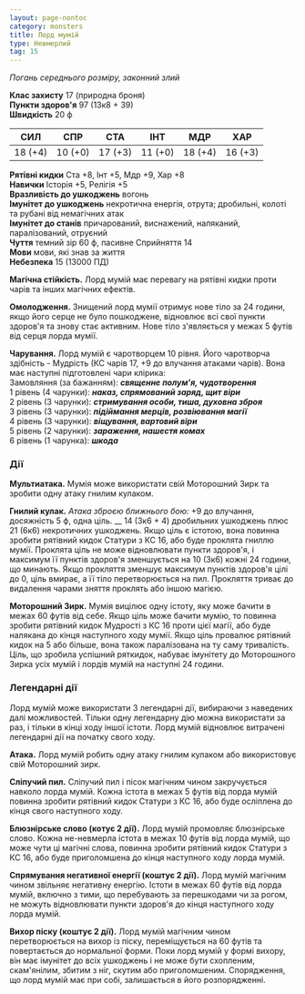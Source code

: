 ```yaml
---
layout: page-nontoc
category: monsters
title: Лорд мумій
type: Невмерлий
tag: 15
---
```


_Погань середнього розміру, законний злий_

**Клас захисту** 17 (природна броня)    
**Пункти здоров'я** 97 (13к8 + 39)    
**Швидкість** 20 ф

| СИЛ     | СПР     | СТА     | ІНТ     | МДР     | ХАР     |
| ------- | ------- | ------- | ------- | ------- | ------- |
| 18 (+4) | 10 (+0) | 17 (+3) | 11 (+0) | 18 (+4) | 16 (+3) |

**Рятівні кидки** Ста +8, Інт +5, Мдр +9, Хар +8    
**Навички** Історія +5, Релігія +5    
**Вразливість до ушкоджень** вогонь    
**Імунітет до ушкоджень** некротична енергія, отрута; дробильні, колоті та рубані від немагічних атак    
**Імунітет до станів** причарований, виснажений, наляканий, паралізований, отруєний    
**Чуття** темний зір 60 ф, пасивне Сприйняття 14    
**Мови** мови, які знав за життя    
**Небезпека** 15 (13000 ПД)

**Магічна стійкість.** Лорд мумій має перевагу на рятівні кидки проти чарів та інших магічних ефектів.    

**Омолодження.** Знищений лорд мумії отримує нове тіло за 24 години, якщо його серце не було пошкоджене, відновлює всі свої пункти здоров'я та знову стає активним. Нове тіло з'являється у межах 5 футів від серця лорда мумії.    

**Чарування.** Лорд мумій є чаротворцем 10 рівня. Його чаротворча здібність - Мудрість (КС чарів 17, +9 до влучання атаками чарів). Вона має наступні підготовлені чари клірика:    
Замовляння (за бажанням): **_священне полум'я, чудотворення_**    
1 рівень (4 чарунки): **_наказ, спрямований заряд, щит віри_**    
2 рівень (3 чарунки): **_стримування особи, тиша, духовна зброя_**    
3 рівень (3 чарунки): **_підіймання мерців, розвіювання магії_**    
4 рівень (3 чарунки): **_віщування, вартовий віри_**    
5 рівень (2 чарунки): **_зараження, нашестя комах_**    
6 рівень (1 чарунка): **_шкода_**

### Дії
**Мультиатака.** Мумія може використати свій Моторошний Зирк та зробити одну атаку гнилим кулаком.    

**Гнилий кулак.** _Атака зброєю ближнього бою:_ +9 до влучання, досяжність 5 ф, одна ціль. __ 14 (3к6 + 4) дробильних ушкоджень плюс 21 (6к6) некротичних ушкоджень. Якщо ціль є істотою, вона повинна зробити рятівний кидок Статури з КС 16, або буде проклята гниллю мумії. Проклята ціль не може відновлювати пункти здоров'я, і максимум її пунктів здоров'я зменшується на 10 (3к6) кожні 24 години, що минають. Якщо прокляття зменшує максимум пунктів здоров'я цілі до 0, ціль вмирає, а її тіло перетворюється на пил. Прокляття триває до видалення чарами зняття проклять або іншою магією.    

**Моторошний Зирк.** Мумія вицілює одну істоту, яку може бачити в межах 60 футів від себе. Якщо ціль може бачити мумію, то повинна зробити рятівний кидок Мудрості з КС 16 проти цієї магії, або буде налякана до кінця наступного ходу мумії. Якщо ціль провалює рятівний кидок на 5 або більше, вона також паралізована на ту саму тривалість. Ціль, що зробила успішний ряткидок, набуває імунітету до Моторошного Зирка усіх мумій і лордів мумій на наступні 24 години.

### Легендарні дії
Лорд мумій може використати 3 легендарні дії, вибираючи з наведених далі можливостей. Тільки одну легендарну дію можна використати за раз, і тільки в кінці ходу іншої істоти. Лорд мумій відновлює витрачені легендарні дії на початку свого ходу.    

**Атака.** Лорд мумій робить одну атаку гнилим кулаком або використовує свій Моторошний зирк.    

**Сліпучий пил.** Сліпучий пил і пісок магічним чином закручується навколо лорда мумій. Кожна істота в межах 5 футів від лорда мумій повинна зробити рятівний кидок Статури з КС 16, або буде осліплена до кінця свого наступного ходу.    

**Блюзнірське слово (котує 2 дії).** Лорд мумій промовляє блюзнірське слово. Кожна не-невмерла істота в межах 10 футів від лорда мумій, що може чути ці магічні слова, повинна зробити рятівний кидок Статури з КС 16, або буде приголомшена до кінця наступного ходу лорда мумій.    

**Спрямування негативної енергії (коштує 2 дії).** Лорд мумій магічним чином звільняє негативну енергію. Істоти в межах 60 футів від лорда мумій, включно з тими, що перебувають за перешкодами чи за рогом, не можуть відновлювати пункти здоров'я до кінця наступного ходу лорда мумій.    

**Вихор піску (коштує 2 дії).** Лорд мумій магічним чином перетворюється на вихор із піску, переміщується на 60 футів та повертається до нормальної форми. Поки лорд мумій у формі вихору, він має імунітет до всіх ушкоджень і не може бути схопленим, скам'янілим, збитим з ніг, скутим або приголомшеним. Спорядження, що лорд мумій має при собі, залишається в його розпорядженні.
